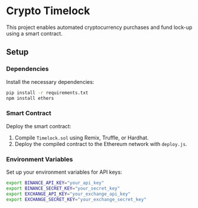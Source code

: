 # Crypto Timelock

This project enables automated cryptocurrency purchases and fund lock-up using a smart contract.

## Setup

### Dependencies

Install the necessary dependencies:

```sh
pip install -r requirements.txt
npm install ethers
```

### Smart Contract

Deploy the smart contract:

1. Compile `Timelock.sol` using Remix, Truffle, or Hardhat.
2. Deploy the compiled contract to the Ethereum network with `deploy.js`.

### Environment Variables

Set up your environment variables for API keys:

```sh
export BINANCE_API_KEY="your_api_key"
export BINANCE_SECRET_KEY="your_secret_key"
export EXCHANGE_API_KEY="your_exchange_api_key"
export EXCHANGE_SECRET_KEY="your_exchange_secret_key"
